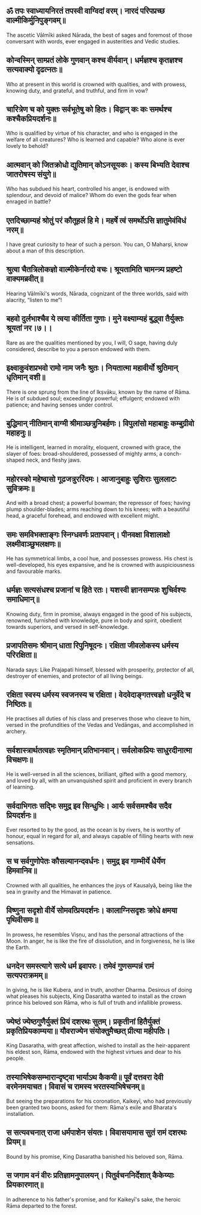 ## ॐ तपः स्वाध्यायनिरतं तपस्वी वाग्विदां वरम्। नारदं परिपप्रच्छ वाल्मीकिर्मुनिपुङ्गवम्॥

The ascetic Vālmīki asked Nārada, the best of sages and foremost of those conversant with words, ever engaged in austerities and Vedic studies.

## कोन्वस्मिन् साम्प्रतं लोके गुणवान् कश्च वीर्यवान्। धर्मज्ञश्च कृतज्ञश्च सत्यवाक्यो दृढत्नतः॥

Who at present in this world is crowned with qualities, and with prowess, knowing duty, and grateful, and truthful, and firm in vow?

## चारित्रेण च को युक्तः सर्वभूतेषु को हितः। विद्वान् कः कः समर्थश्च कश्चैकप्रियदर्शनः॥

Who is qualified by virtue of his character, and who is engaged in the welfare of all creatures? Who is learned and capable? Who alone is ever lovely to behold?

## आत्मवान् को जितक्रोधो द्युतिमान् कोऽनसूयकः। कस्य बिभ्यति देवाश्च जातरोषस्य संयुगे॥

Who has subdued his heart, controlled his anger, is endowed with splendour, and devoid of malice? Whom do even the gods fear when enraged in battle?

## एतदिच्छाम्यहं श्रोतुं परं कौतूहलं हि मे। महर्षे त्वं समर्थोऽसि ज्ञातुमेवंविधं नरम्॥

I have great curiosity to hear of such a person. You can, O Maharṣi, know about a man of this description.

## श्रुत्वा चैतत्रिलोकज्ञो वाल्मीकेर्नारदो वचः। श्रूयतामिति चामन्त्र्य प्रहष्टो वाक्यमब्रवीत्॥

Hearing Vālmīki's words, Nārada, cognizant of the three worlds, said with alacrity, “listen to me”!

## बहवो दुर्लभाश्चैव ये त्वया कीर्तिता गुणाः। मुने वक्ष्याम्यहं बुद्ध्वा तैर्युक्तः श्रूयतां नर।७।।

Rare as are the qualities mentioned by you, I will, O sage, having duly considered, describe to you a person endowed with them.

## इक्ष्वाकुवंशप्रभवो रामो नाम जनैः श्रुतः। नियतात्मा महावीर्यो श्रुतिमान् धृतिमान् वशी॥

There is one sprung from the line of Ikṣvāku, known by the name of Rāma. He is of subdued soul; exceedingly powerful; effulgent; endowed with patience; and having senses under control.

## बुद्धिमान् नीतिमान् वाग्मी श्रीमाञ्छत्रुनिबर्हणः। विपुलांसो महाबाहुः कम्बुग्रीवो महाहनुः॥

He is intelligent, learned in morality, eloquent, crowned with grace, the slayer of foes: broad-shouldered, possessed of mighty arms, a conch-shaped neck, and fleshy jaws.

## महोरस्को महेष्वासो गूढजत्रुररिंदमः। आजानुबाहुः सुशिराः सुललाटः सुविक्रमः॥

And with a broad chest; a powerful bowman; the repressor of foes; having plump shoulder-blades; arms reaching down to his knees; with a beautiful head, a graceful forehead, and endowed with excellent might.

## समः समविभक्ताङ्गः स्निग्धवर्णः प्रतापवान्। पीनवक्षा विशालाक्षो लक्ष्मीवाञ्छुभलक्षणः॥

He has symmetrical limbs, a cool hue, and possesses prowess. His chest is well-developed, his eyes expansive, and he is crowned with auspiciousness and favourable marks.

## धर्मज्ञः सत्यसंधश्च प्रजानां च हिते रतः। यशस्वी ज्ञानसम्पन्नः शुचिर्वश्यः समाधिमान्॥

Knowing duty, firm in promise, always engaged in the good of his subjects, renowned, furnished with knowledge, pure in body and spirit, obedient towards superiors, and versed in self-knowledge.

## प्रजापतिसमः श्रीमान् धाता रिपुनिषूदनः। रक्षिता जीवलोकस्य धर्मस्य परिरक्षिता॥

Narada says: Like Prajapati himself, blessed with prosperity, protector of all, destroyer of enemies, and protector of all living beings.

## रक्षिता स्वस्य धर्मस्य स्वजनस्य च रक्षिता। वेदवेदाङ्गतत्त्वज्ञो धनुर्वेदे च निष्ठितः॥

He practises all duties of his class and preserves those who cleave to him, versed in the profundities of the Vedas and Vedāngas, and accomplished in archery.

## सर्वशास्त्रार्थतत्वज्ञः स्मृतिमान् प्रतिभानवान्। सर्वलोकप्रियः साधुरदीनात्मा विचक्षणः॥

He is well-versed in all the sciences, brilliant, gifted with a good memory, and loved by all, with an unvanquished spirit and proficient in every branch of learning.

## सर्वदाभिगतः सद्भिः समुद्र इव सिन्धुभिः। आर्यः सर्वसमश्चैव सदैव प्रियदर्शनः॥

Ever resorted to by the good, as the ocean is by rivers, he is worthy of honour, equal in regard for all, and always capable of filling hearts with new sensations.

## स च सर्वगुणोपेतः कौसल्यानन्दवर्धनः। समुद्र इव गाम्भीर्ये धैर्येण हिमवानिव॥

Crowned with all qualities, he enhances the joys of Kausalyā, being like the sea in gravity and the Himavat in patience.

## विष्णुना सदृशो वीर्ये सोमवत्प्रियदर्शनः। कालाग्निसदृशः क्रोधे क्षमया पृथिवीसमः॥

In prowess, he resembles Viṣṇu, and has the personal attractions of the Moon. In anger, he is like the fire of dissolution, and in forgiveness, he is like the Earth.

## धनदेन समस्त्यागे सत्ये धर्म इवापरः। तमेवं गुणसम्पन्नं रामं सत्यपराक्रमम्॥

In giving, he is like Kubera, and in truth, another Dharma. Desirous of doing what pleases his subjects, King Dasaratha wanted to install as the crown prince his beloved son Rāma, who is full of truth and infallible prowess.

## ज्येष्ठं ज्येष्ठगुणैर्युक्तं प्रियं दशरथः सुतम्। प्रकृतीनां हितैर्युक्तं प्रकृतिप्रियकाम्यया॥ यौवराज्येन संयोक्तुमैच्छत् प्रीत्या महीपतिः।

King Dasaratha, with great affection, wished to install as the heir-apparent his eldest son, Rāma, endowed with the highest virtues and dear to his people.

## तस्याभिषेकसम्भारान्दृष्ट्वा भार्याऽथ कैकयी॥ पूर्वं दत्तवरा देवी वरमेनमयाचत। विवासं च रामस्य भरतस्याभिषेचनम्॥

But seeing the preparations for his coronation, Kaikeyī, who had previously been granted two boons, asked for them: Rāma's exile and Bharata's installation.

## स सत्यवचनात् राजा धर्मपाशेन संयतः। विवासयामास सुतं रामं दशरथः प्रियम्॥

Bound by his promise, King Dasaratha banished his beloved son, Rāma.

## स जगाम वनं वीरः प्रतिज्ञामनुपालयन्। पितुर्वचननिर्देशात् कैकेय्याः प्रियकारणात्॥

In adherence to his father's promise, and for Kaikeyī's sake, the heroic Rāma departed to the forest.
